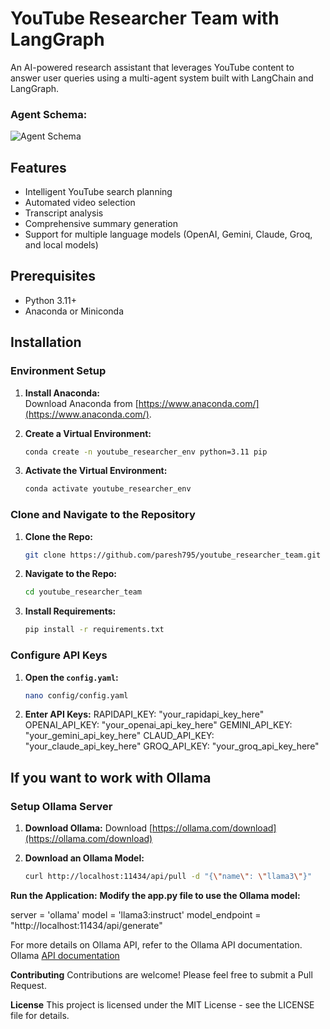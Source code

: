 # YouTube Researcher Team with LangGraph

An AI-powered research assistant that leverages YouTube content to answer user queries using a multi-agent system built with LangChain and LangGraph.

### Agent Schema:
![Agent Schema](schema_diagram/LanGraph.png)

## Features
- Intelligent YouTube search planning
- Automated video selection
- Transcript analysis
- Comprehensive summary generation
- Support for multiple language models (OpenAI, Gemini, Claude, Groq, and local models)

## Prerequisites
- Python 3.11+
- Anaconda or Miniconda

## Installation

### Environment Setup
1. **Install Anaconda:**  
   Download Anaconda from [https://www.anaconda.com/](https://www.anaconda.com/).

2. **Create a Virtual Environment:**
   ```bash
   conda create -n youtube_researcher_env python=3.11 pip
3. **Activate the Virtual Environment:**
   ```bash
   conda activate youtube_researcher_env
   ```

### Clone and Navigate to the Repository
1. **Clone the Repo:**
   ```bash
   git clone https://github.com/paresh795/youtube_researcher_team.git
   ```

2. **Navigate to the Repo:**
   ```bash
   cd youtube_researcher_team
   ```

3. **Install Requirements:**
   ```bash
   pip install -r requirements.txt
   ```

### Configure API Keys
1. **Open the `config.yaml`:**
   ```bash
   nano config/config.yaml
   ```

2. **Enter API Keys:**
RAPIDAPI_KEY: "your_rapidapi_key_here"
OPENAI_API_KEY: "your_openai_api_key_here"
GEMINI_API_KEY: "your_gemini_api_key_here"
CLAUD_API_KEY: "your_claude_api_key_here"
GROQ_API_KEY: "your_groq_api_key_here"

<!-- Get API keys from:

RapidAPI 
OpenAI
Google AI (Gemini)
Anthropic (Claude)
Groq -->


## If you want to work with Ollama

### Setup Ollama Server
1. **Download Ollama:**
   Download [https://ollama.com/download](https://ollama.com/download)

2. **Download an Ollama Model:**
   ```bash
   curl http://localhost:11434/api/pull -d "{\"name\": \"llama3\"}"
   ```



**Run the Application:**
**Modify the app.py file to use the Ollama model:**

server = 'ollama'
model = 'llama3:instruct'
model_endpoint = "http://localhost:11434/api/generate"

<!-- Then run the application as usual. -->

For more details on Ollama API, refer to the Ollama API documentation.
Ollama [API documentation](https://github.com/ollama/ollama/blob/main/docs/api.md#list-local-models)





<!-- Project Structure

agent_graph/: Graph structure for the multi-agent system
agents1/: Agent definitions
app/: Main application code
config/: Configuration files
models/: Model configurations for various LLMs
prompts1/: Prompt templates
states/: State management
tools1/: Utility functions for API interactions
utils/: General utility functions -->



**Contributing**
Contributions are welcome! Please feel free to submit a Pull Request.

**License**
This project is licensed under the MIT License - see the LICENSE file for details.